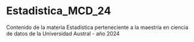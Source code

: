 # Estadistica_MCD_24
Contenido de la materia Estadística perteneciente a la maestría en ciencia de datos de la Universidad Austral - año 2024
